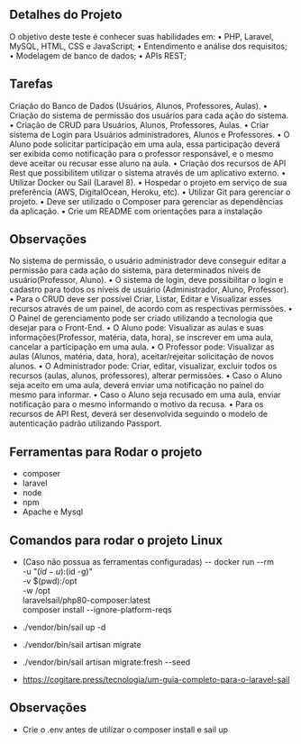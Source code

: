 ## Detalhes do Projeto
O objetivo deste teste é conhecer suas habilidades em:
• PHP, Laravel, MySQL, HTML, CSS e JavaScript;
• Entendimento e análise dos requisitos;
• Modelagem de banco de dados;
• APIs REST;

## Tarefas
Criação do Banco de Dados (Usuários, Alunos, Professores, Aulas).
• Criação do sistema de permissão dos usuários para cada ação do
sistema.
• Criação de CRUD para Usuários, Alunos, Professores, Aulas.
• Criar sistema de Login para Usuários administradores, Alunos e
Professores.
• O Aluno pode solicitar participação em uma aula, essa participação
deverá ser exibida como notificação para o professor responsável, e o
mesmo deve aceitar ou recusar esse aluno na aula.
• Criação dos recursos de API Rest que possibilitem utilizar o sistema
através de um aplicativo externo.
• Utilizar Docker ou Sail (Laravel 8).
• Hospedar o projeto em serviço de sua preferência (AWS, DigitalOcean,
Heroku, etc).
• Utilizar Git para gerenciar o projeto.
• Deve ser utilizado o Composer para gerenciar as dependências da
aplicação.
• Crie um README com orientações para a instalação

## Observações

No sistema de permissão, o usuário administrador deve conseguir editar
a permissão para cada ação do sistema, para determinados níveis de
usuário(Professor, Aluno).
• O sistema de login, deve possibilitar o login e cadastro para todos os
níveis de usuário (Administrador, Aluno, Professor).
• Para o CRUD deve ser possível Criar, Listar, Editar e Visualizar esses
recursos através de um painel, de acordo com as respectivas permissões.
• O Painel de gerenciamento pode ser criado utilizando a tecnologia que
desejar para o Front-End.
• O Aluno pode: Visualizar as aulas e suas informações(Professor, matéria,
data, hora), se inscrever em uma aula, cancelar a participação em uma
aula.
• O Professor pode: Visualizar as aulas (Alunos, matéria, data, hora),
aceitar/rejeitar solicitação de novos alunos.
• O Administrador pode: Criar, editar, visualizar, excluir todos os recursos
(aulas, alunos, professores), alterar permissões.
• Caso o Aluno seja aceito em uma aula, deverá enviar uma notificação no
painel do mesmo para informar.
• Caso o Aluno seja recusado em uma aula, enviar notificação para o
mesmo informando o motivo da recusa.
• Para os recursos de API Rest, deverá ser desenvolvida seguindo o modelo
de autenticação padrão utilizando Passport. 

## Ferramentas para Rodar o projeto
- composer
- laravel
- node
- npm
- Apache e Mysql

## Comandos para rodar o projeto Linux
- (Caso não possua as ferramentas configuradas)
-- docker run --rm \
    -u "$(id -u):$(id -g)" \
    -v $(pwd):/opt \
    -w /opt \
    laravelsail/php80-composer:latest \
    composer install --ignore-platform-reqs

- ./vendor/bin/sail up -d
- ./vendor/bin/sail artisan migrate
- ./vendor/bin/sail artisan migrate:fresh --seed
- https://cogitare.press/tecnologia/um-guia-completo-para-o-laravel-sail

## Observações
- Crie o .env antes de utilizar o composer install e sail up
